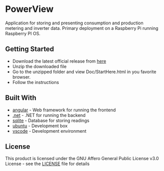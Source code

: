# PowerView
Application for storing and presenting consumption and production metering and inverter data.
Primary deployment on a Raspberry Pi running Raspberry PI OS.


## Getting Started
* Download the latest official release from [here](https://www.dropbox.com/sh/kik4ncx4rsmmv20/AABjbPvDpnJMyX2xBysPRobYa?dl=0)
* Unzip the downloaded file
* Go to the unzipped folder and view Doc/StartHere.html in you favorite browser.
* Follow the instructions


## Built With
* [angular](https://angular.io/) - Web framework for running the frontend
* [.net](https://dotnet.microsoft.com/en-us/download/) - .NET for running the backend
* [sqlite](https://www.sqlite.org/index.html/) - Database for storing readings
* [ubuntu](https://www.ubuntu.com/) - Development box
* [vscode](https://code.visualstudio.com/) - Development environment


## License
This product is licensed under the GNU Affero General Public License v3.0 License - see the [LICENSE](LICENSE) file for details
